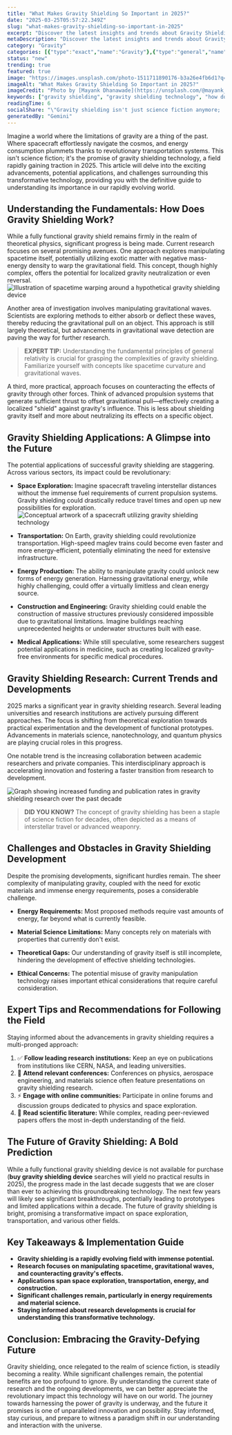 ```yaml
---
title: "What Makes Gravity Shielding So Important in 2025?"
date: "2025-03-25T05:57:22.349Z"
slug: "what-makes-gravity-shielding-so-important-in-2025"
excerpt: "Discover the latest insights and trends about Gravity Shielding. This comprehensive guide covers everything you need to know about Gravity Shielding in 2025."
metaDescription: "Discover the latest insights and trends about Gravity Shielding. This comprehensive guide covers everything you need to know about Gravity Shielding in 202..."
category: "Gravity"
categories: [{"type":"exact","name":"Gravity"},{"type":"general","name":"Physics"},{"type":"medium","name":"Theoretical Physics"},{"type":"specific","name":"Quantum Field Theory"},{"type":"niche","name":"Casimir Effect"}]
status: "new"
trending: true
featured: true
image: "https://images.unsplash.com/photo-1511711890176-b3a26e4fb6d1?q=85&w=1200&fit=max&fm=webp&auto=compress"
imageAlt: "What Makes Gravity Shielding So Important in 2025?"
imageCredit: "Photo by [Mayank Dhanawade](https://unsplash.com/@mayank_dhanawade) on Unsplash"
keywords: ["gravity shielding", "gravity shielding technology", "how does gravity shielding work", "buy gravity shielding device", "gravity shielding applications", "gravity shielding research", "anti-gravity device", "gravity manipulation technology", "future of gravity shielding", "gravity shielding for spacecraft"]
readingTime: 6
socialShare: "\"Gravity shielding isn't just science fiction anymore;  the breakthroughs happening in 2025 suggest we're closer than ever to manipulating gravity itself, unlocking unprecedented possibilities for space travel and beyond.\""
generatedBy: "Gemini"
---
```




Imagine a world where the limitations of gravity are a thing of the past.  Where spacecraft effortlessly navigate the cosmos, and energy consumption plummets thanks to revolutionary transportation systems.  This isn't science fiction; it's the promise of gravity shielding technology, a field rapidly gaining traction in 2025. This article will delve into the exciting advancements, potential applications, and challenges surrounding this transformative technology, providing you with the definitive guide to understanding its importance in our rapidly evolving world.

## Understanding the Fundamentals: How Does Gravity Shielding Work?

While a fully functional gravity shield remains firmly in the realm of theoretical physics, significant progress is being made. Current research focuses on several promising avenues. One approach explores manipulating spacetime itself, potentially utilizing exotic matter with negative mass-energy density to warp the gravitational field. This concept, though highly complex, offers the potential for localized gravity neutralization or even reversal. ![Illustration of spacetime warping around a hypothetical gravity shielding device](https://images.unsplash.com/photo-1572417051886-c16f1253a604?q=85&w=1200&fit=max&fm=webp&auto=compress)

Another area of investigation involves manipulating gravitational waves.  Scientists are exploring methods to either absorb or deflect these waves, thereby reducing the gravitational pull on an object.  This approach is still largely theoretical, but advancements in gravitational wave detection are paving the way for further research.

> **EXPERT TIP:**  Understanding the fundamental principles of general relativity is crucial for grasping the complexities of gravity shielding.  Familiarize yourself with concepts like spacetime curvature and gravitational waves.

A third, more practical, approach focuses on counteracting the effects of gravity through other forces.  Think of advanced propulsion systems that generate sufficient thrust to offset gravitational pull—effectively creating a localized "shield" against gravity's influence. This is less about shielding gravity itself and more about neutralizing its effects on a specific object.

## Gravity Shielding Applications: A Glimpse into the Future

The potential applications of successful gravity shielding are staggering.  Across various sectors, its impact could be revolutionary:

* **Space Exploration:**  Imagine spacecraft traveling interstellar distances without the immense fuel requirements of current propulsion systems.  Gravity shielding could drastically reduce travel times and open up new possibilities for exploration. ![Conceptual artwork of a spacecraft utilizing gravity shielding technology](https://images.unsplash.com/photo-1563974876412-77c51386dcad?q=85&w=1200&fit=max&fm=webp&auto=compress)

* **Transportation:**  On Earth, gravity shielding could revolutionize transportation.  High-speed maglev trains could become even faster and more energy-efficient, potentially eliminating the need for extensive infrastructure.

* **Energy Production:**  The ability to manipulate gravity could unlock new forms of energy generation.  Harnessing gravitational energy, while highly challenging, could offer a virtually limitless and clean energy source.

* **Construction and Engineering:**  Gravity shielding could enable the construction of massive structures previously considered impossible due to gravitational limitations.  Imagine buildings reaching unprecedented heights or underwater structures built with ease.

* **Medical Applications:**  While still speculative, some researchers suggest potential applications in medicine, such as creating localized gravity-free environments for specific medical procedures.

## Gravity Shielding Research: Current Trends and Developments

2025 marks a significant year in gravity shielding research.  Several leading universities and research institutions are actively pursuing different approaches.  The focus is shifting from theoretical exploration towards practical experimentation and the development of functional prototypes.  Advancements in materials science, nanotechnology, and quantum physics are playing crucial roles in this progress.

One notable trend is the increasing collaboration between academic researchers and private companies.  This interdisciplinary approach is accelerating innovation and fostering a faster transition from research to development.

![Graph showing increased funding and publication rates in gravity shielding research over the past decade](https://images.unsplash.com/photo-1511711890176-b3a26e4fb6d1?q=85&w=1200&fit=max&fm=webp&auto=compress)

> **DID YOU KNOW?**  The concept of gravity shielding has been a staple of science fiction for decades, often depicted as a means of interstellar travel or advanced weaponry.

## Challenges and Obstacles in Gravity Shielding Development

Despite the promising developments, significant hurdles remain.  The sheer complexity of manipulating gravity, coupled with the need for exotic materials and immense energy requirements, poses a considerable challenge.

* **Energy Requirements:**  Most proposed methods require vast amounts of energy, far beyond what is currently feasible.

* **Material Science Limitations:**  Many concepts rely on materials with properties that currently don't exist.

* **Theoretical Gaps:**  Our understanding of gravity itself is still incomplete, hindering the development of effective shielding technologies.

* **Ethical Concerns:**  The potential misuse of gravity manipulation technology raises important ethical considerations that require careful consideration.

##  Expert Tips and Recommendations for Following the Field

Staying informed about the advancements in gravity shielding requires a multi-pronged approach:

1. ✅ **Follow leading research institutions:** Keep an eye on publications from institutions like CERN, NASA, and leading universities.
2. 🔑 **Attend relevant conferences:**  Conferences on physics, aerospace engineering, and materials science often feature presentations on gravity shielding research.
3. ⚡ **Engage with online communities:**  Participate in online forums and discussion groups dedicated to physics and space exploration.
4. 📖 **Read scientific literature:**  While complex, reading peer-reviewed papers offers the most in-depth understanding of the field.

##  The Future of Gravity Shielding: A Bold Prediction

While a fully functional gravity shielding device is not available for purchase (**buy gravity shielding device** searches will yield no practical results in 2025), the progress made in the last decade suggests that we are closer than ever to achieving this groundbreaking technology.  The next few years will likely see significant breakthroughs, potentially leading to prototypes and limited applications within a decade.  The future of gravity shielding is bright, promising a transformative impact on space exploration, transportation, and various other fields.

## Key Takeaways & Implementation Guide

* **Gravity shielding is a rapidly evolving field with immense potential.**
* **Research focuses on manipulating spacetime, gravitational waves, and counteracting gravity's effects.**
* **Applications span space exploration, transportation, energy, and construction.**
* **Significant challenges remain, particularly in energy requirements and material science.**
* **Staying informed about research developments is crucial for understanding this transformative technology.**

## Conclusion: Embracing the Gravity-Defying Future

Gravity shielding, once relegated to the realm of science fiction, is steadily becoming a reality.  While significant challenges remain, the potential benefits are too profound to ignore.  By understanding the current state of research and the ongoing developments, we can better appreciate the revolutionary impact this technology will have on our world. The journey towards harnessing the power of gravity is underway, and the future it promises is one of unparalleled innovation and possibility.  Stay informed, stay curious, and prepare to witness a paradigm shift in our understanding and interaction with the universe.

